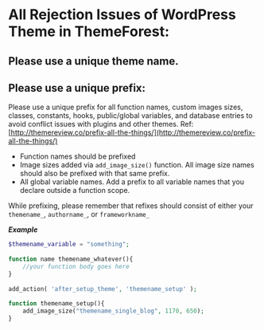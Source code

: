 # All Rejection Issues of WordPress Theme in ThemeForest:

## Please use a unique theme name.

## Please use a unique prefix:
Please use a unique prefix for all function names, custom images sizes, classes, constants, hooks, public/global variables, and database entries to avoid conflict issues with plugins and other themes. Ref: [http://themereview.co/prefix-all-the-things/](http://themereview.co/prefix-all-the-things/) 

* Function names should be prefixed
* Image sizes added via `add_image_size()` function. All image size names should also be prefixed with that same prefix. 
* All global variable names. Add a prefix to all variable names that you declare outside a function scope. 

While prefixing, please remember that refixes should consist of either your `themename_`, `authorname_`, or `frameworkname_`

**_Example_**
	
```php
$themename_variable = "something";
	
function name themename_whatever(){
	//your function body goes here
}
	
add_action( 'after_setup_theme', 'themename_setup' );
	
function themename_setup(){
	add_image_size("themename_single_blog", 1170, 650);
}
```
